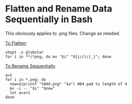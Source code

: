 # Flatten and Rename Data Sequentially in Bash

This obviously applies to .png files. Change as needed.

[To Flatten](https://unix.stackexchange.com/questions/253938/flattening-complex-folder-structures-with-duplicate-file-names):
```
shopt -s globstar
for i in **/*png; do mv "$i" "${i//\//_}"; done
```

[To Rename Sequentially](https://stackoverflow.com/questions/3211595/renaming-files-in-a-folder-to-sequential-numbers)
```
a=1
for i in *.png; do
  new=$(printf "%04d.png" "$a") #04 pad to length of 4
  mv -i -- "$i" "$new"
  let a=a+1
done
```
